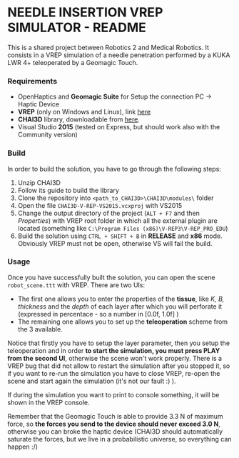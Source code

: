 # NEEDLE INSERTION VREP SIMULATOR - README
This is a shared project between Robotics 2 and Medical Robotics. It consists in a VREP simulation of a needle penetration performed by a KUKA LWR 4+ teleoperated by a Geomagic Touch.

### Requirements
- OpenHaptics and **Geomagic Suite** for Setup the connection PC -> Haptic Device
- **VREP** (only on Windows and Linux), link [here](http://www.coppeliarobotics.com/downloads.html)
- **CHAI3D** library, downloadable from [here](http://www.chai3d.org/).
- Visual Studio **2015** (tested on Express, but should work also with the Community version)

### Build
In order to build the solution, you have to go through the following steps:

1. Unzip CHAI3D
2. Follow its guide to build the library
3. Clone the repository into `<path_to_CHAI3D>\CHAI3D\modules\` folder
4. Open the file `CHAI3D-V-REP-VS2015.vcxproj` with VS2015
5. Change the output directory of the project (`ALT + F7` and then *Properties*) with VREP root folder in which all the external plugin are located (something like `C:\Program Files (x86)\V-REP3\V-REP_PRO_EDU`)
7. Build the solution using `CTRL + SHIFT + B` in **RELEASE** and **x86** mode. Obviously VREP must not be open, otherwise VS will fail the build.

### Usage
Once you have successfully built the solution, you can open the scene `robot_scene.ttt` with VREP.
There are two UIs:

- The first one allows you to enter the properties of the **tissue**, like *K, B, thickness* and the *depth* of each layer after which you will perforate it (expressed in percentace - so a number in [0.0f, 1.0f] )
- The remaining one allows you to set up the **teleoperation** scheme from the 3 available.

Notice that firstly you have to setup the layer parameter, then you setup the teleoperation and in order **to start the simulation, you must press PLAY from the second UI**, otherwise the scene won't work properly.
There is a VREP bug that did not allow to restart the simulation after you stopped it, so if you want to re-run the simulation you have to close VREP, re-open the scene and start again the simulation (it's not our fault :) ).

If during the simulation you want to print to console something, it will be shown in the VREP console.

Remember that the Geomagic Touch is able to provide 3.3 N of maximum force, so **the forces you send to the device should never exceed 3.0 N**, otherwise you can broke the haptic device (CHAI3D should automatically saturate the forces, but we live in a probabilistic universe, so everything can happen :/)
